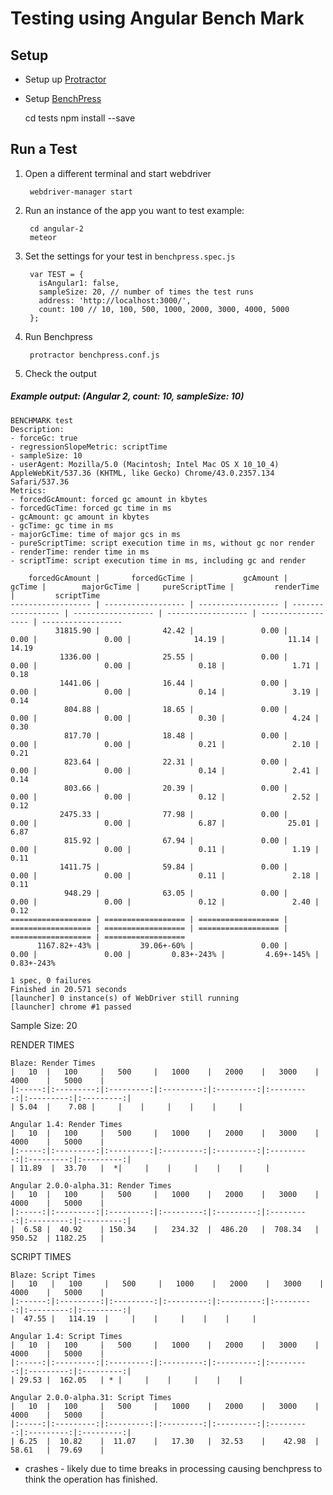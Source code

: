 # Testing using Angular Bench Mark

## Setup

* Setup up [Protractor](https://angular.github.io/protractor/#/)
* Setup [BenchPress](https://github.com/angular/angular/blob/master/modules/benchpress/docs/index.md)


    cd tests
    npm install --save


## Run a Test

1. Open a different terminal and start webdriver

        webdriver-manager start
    
2. Run an instance of the app you want to test
  example:
  
        cd angular-2
        meteor

       
3. Set the settings for your test in `benchpress.spec.js`
   
        var TEST = {
          isAngular1: false,
          sampleSize: 20, // number of times the test runs
          address: 'http://localhost:3000/',
          count: 100 // 10, 100, 500, 1000, 2000, 3000, 4000, 5000
        };
       
          
4. Run Benchpress

        protractor benchpress.conf.js

5. Check the output

##### Example output: (Angular 2, count: 10, sampleSize: 10)

```
BENCHMARK test
Description:
- forceGc: true
- regressionSlopeMetric: scriptTime
- sampleSize: 10
- userAgent: Mozilla/5.0 (Macintosh; Intel Mac OS X 10_10_4) AppleWebKit/537.36 (KHTML, like Gecko) Chrome/43.0.2357.134 Safari/537.36
Metrics:
- forcedGcAmount: forced gc amount in kbytes
- forcedGcTime: forced gc time in ms
- gcAmount: gc amount in kbytes
- gcTime: gc time in ms
- majorGcTime: time of major gcs in ms
- pureScriptTime: script execution time in ms, without gc nor render
- renderTime: render time in ms
- scriptTime: script execution time in ms, including gc and render

    forcedGcAmount |       forcedGcTime |           gcAmount |             gcTime |        majorGcTime |     pureScriptTime |         renderTime |         scriptTime
------------------ | ------------------ | ------------------ | ------------------ | ------------------ | ------------------ | ------------------ | ------------------
          31815.90 |              42.42 |               0.00 |               0.00 |               0.00 |              14.19 |              11.14 |              14.19
           1336.00 |              25.55 |               0.00 |               0.00 |               0.00 |               0.18 |               1.71 |               0.18
           1441.06 |              16.44 |               0.00 |               0.00 |               0.00 |               0.14 |               3.19 |               0.14
            804.88 |              18.65 |               0.00 |               0.00 |               0.00 |               0.30 |               4.24 |               0.30
            817.70 |              18.48 |               0.00 |               0.00 |               0.00 |               0.21 |               2.10 |               0.21
            823.64 |              22.31 |               0.00 |               0.00 |               0.00 |               0.14 |               2.41 |               0.14
            803.66 |              20.39 |               0.00 |               0.00 |               0.00 |               0.12 |               2.52 |               0.12
           2475.33 |              77.98 |               0.00 |               0.00 |               0.00 |               6.87 |              25.01 |               6.87
            815.92 |              67.94 |               0.00 |               0.00 |               0.00 |               0.11 |               1.19 |               0.11
           1411.75 |              59.84 |               0.00 |               0.00 |               0.00 |               0.11 |               2.18 |               0.11
            948.29 |              63.05 |               0.00 |               0.00 |               0.00 |               0.12 |               2.40 |               0.12
================== | ================== | ================== | ================== | ================== | ================== | ================== | ==================
      1167.82+-43% |         39.06+-60% |               0.00 |               0.00 |               0.00 |         0.83+-243% |         4.69+-145% |         0.83+-243%

1 spec, 0 failures
Finished in 20.571 seconds
[launcher] 0 instance(s) of WebDriver still running
[launcher] chrome #1 passed
```

Sample Size: 20

RENDER TIMES

```
Blaze: Render Times
|   10  |   100     |   500     |   1000    |   2000    |   3000    |   4000    |   5000    |    
|:-----:|:---------:|:---------:|:---------:|:---------:|:---------:|:---------:|:---------:|
| 5.04  |    7.08 |     |    |     |    |    |     |

Angular 1.4: Render Times
|   10  |   100     |   500     |   1000    |   2000    |   3000    |   4000    |   5000    |    
|:-----:|:---------:|:---------:|:---------:|:---------:|:---------:|:---------:|:---------:|
| 11.89  |  33.70   |  *|     |    |     |    |    |     |

Angular 2.0.0-alpha.31: Render Times
|   10  |   100     |   500     |   1000    |   2000    |   3000    |   4000    |   5000    |    
|:-----:|:---------:|:---------:|:---------:|:---------:|:---------:|:---------:|:---------:|
|  6.58 |  40.92    | 150.34    |   234.32  |  486.20   |  708.34   |   950.52  | 1182.25   |
```

SCRIPT TIMES

```
Blaze: Script Times
|   10   |   100     |   500     |   1000    |   2000    |   3000    |   4000    |   5000    |    
|:------:|:---------:|:---------:|:---------:|:---------:|:---------:|:---------:|:---------:|
|  47.55 |   114.19  |     |    |     |    |    |     |

Angular 1.4: Script Times
|   10  |   100     |   500     |   1000    |   2000    |   3000    |   4000    |   5000    |    
|:-----:|:---------:|:---------:|:---------:|:---------:|:---------:|:---------:|:---------:|
| 29.53 |  162.05   | * |     |    |     |    |    |     

Angular 2.0.0-alpha.31: Script Times
|   10  |   100     |   500     |   1000    |   2000    |   3000    |   4000    |   5000    |    
|:-----:|:---------:|:---------:|:---------:|:---------:|:---------:|:---------:|:---------:|
| 6.25  |  10.82    |  11.07    |   17.30   |  32.53    |    42.98  |   58.61   |  79.69    |
```

* crashes - likely due to time breaks in processing causing benchpress to think the operation has finished.